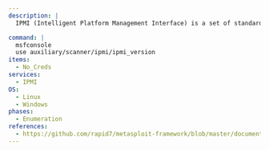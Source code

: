 ```yaml
---
description: |
  IPMI (Intelligent Platform Management Interface) is a set of standardized specifications for hardware-based platform management systems that makes it possible to control and monitor servers centrally. The following command leverages the metasploit framework and will perform IPMI version detection.

command: |
  msfconsole
  use auxiliary/scanner/ipmi/ipmi_version
items:
  - No_Creds
services:
  - IPMI
OS:
  - Linux
  - Windows
phases:
  - Enumeration
references:
  - https://github.com/rapid7/metasploit-framework/blob/master/documentation/modules/auxiliary/scanner/ipmi/ipmi_version.md
---
```


